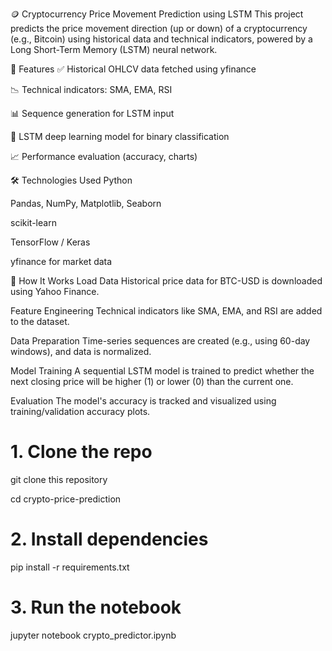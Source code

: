 🪙 Cryptocurrency Price Movement Prediction using LSTM
This project predicts the price movement direction (up or down) of a cryptocurrency (e.g., Bitcoin) using historical data and technical indicators, powered by a Long Short-Term Memory (LSTM) neural network.

📌 Features
✅ Historical OHLCV data fetched using yfinance

📉 Technical indicators: SMA, EMA, RSI

📊 Sequence generation for LSTM input

🧠 LSTM deep learning model for binary classification

📈 Performance evaluation (accuracy, charts)

🛠 Technologies Used
Python

Pandas, NumPy, Matplotlib, Seaborn

scikit-learn

TensorFlow / Keras

yfinance for market data

🚀 How It Works
Load Data
Historical price data for BTC-USD is downloaded using Yahoo Finance.

Feature Engineering
Technical indicators like SMA, EMA, and RSI are added to the dataset.

Data Preparation
Time-series sequences are created (e.g., using 60-day windows), and data is normalized.

Model Training
A sequential LSTM model is trained to predict whether the next closing price will be higher (1) or lower (0) than the current one.

Evaluation
The model's accuracy is tracked and visualized using training/validation accuracy plots.

# 1. Clone the repo
git clone this repository

cd crypto-price-prediction

# 2. Install dependencies
pip install -r requirements.txt

# 3. Run the notebook
jupyter notebook crypto_predictor.ipynb
